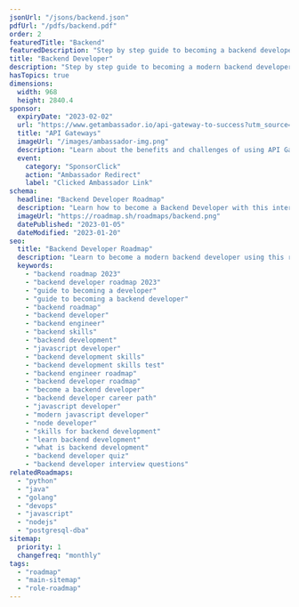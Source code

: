 ```yaml
---
jsonUrl: "/jsons/backend.json"
pdfUrl: "/pdfs/backend.pdf"
order: 2
featuredTitle: "Backend"
featuredDescription: "Step by step guide to becoming a backend developer in 2023"
title: "Backend Developer"
description: "Step by step guide to becoming a modern backend developer in 2023"
hasTopics: true
dimensions:
  width: 968
  height: 2840.4
sponsor:
  expiryDate: "2023-02-02"
  url: "https://www.getambassador.io/api-gateway-to-success?utm_source=roadmap-sh&utm_medium=ebook&utm_campaign=edgestack-guide"
  title: "API Gateways"
  imageUrl: "/images/ambassador-img.png"
  description: "Learn about the benefits and challenges of using API Gateway in cloud native environments."
  event:
    category: "SponsorClick"
    action: "Ambassador Redirect"
    label: "Clicked Ambassador Link"
schema:
  headline: "Backend Developer Roadmap"
  description: "Learn how to become a Backend Developer with this interactive step by step guide in 2023. We also have resources and short descriptions attached to the roadmap items so you can get everything you want to learn in one place."
  imageUrl: "https://roadmap.sh/roadmaps/backend.png"
  datePublished: "2023-01-05"
  dateModified: "2023-01-20"
seo:
  title: "Backend Developer Roadmap"
  description: "Learn to become a modern backend developer using this roadmap. Community driven, articles, resources, guides, interview questions, quizzes for modern backend development."
  keywords:
    - "backend roadmap 2023"
    - "backend developer roadmap 2023"
    - "guide to becoming a developer"
    - "guide to becoming a backend developer"
    - "backend roadmap"
    - "backend developer"
    - "backend engineer"
    - "backend skills"
    - "backend development"
    - "javascript developer"
    - "backend development skills"
    - "backend development skills test"
    - "backend engineer roadmap"
    - "backend developer roadmap"
    - "become a backend developer"
    - "backend developer career path"
    - "javascript developer"
    - "modern javascript developer"
    - "node developer"
    - "skills for backend development"
    - "learn backend development"
    - "what is backend development"
    - "backend developer quiz"
    - "backend developer interview questions"
relatedRoadmaps:
  - "python"
  - "java"
  - "golang"
  - "devops"
  - "javascript"
  - "nodejs"
  - "postgresql-dba"
sitemap:
  priority: 1
  changefreq: "monthly"
tags:
  - "roadmap"
  - "main-sitemap"
  - "role-roadmap"
---
```


